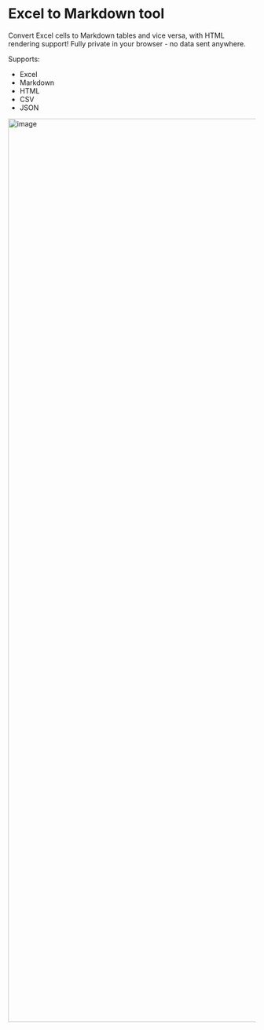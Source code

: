 # Excel to Markdown tool
Convert Excel cells to Markdown tables and vice versa, with HTML rendering support! Fully private in your browser - no data sent anywhere. 

Supports: 
- Excel
- Markdown
- HTML
- CSV
- JSON

<img width="1840" alt="image" src="https://github.com/user-attachments/assets/453851ac-7dd0-40c1-ac04-84c452ec21ec" />



